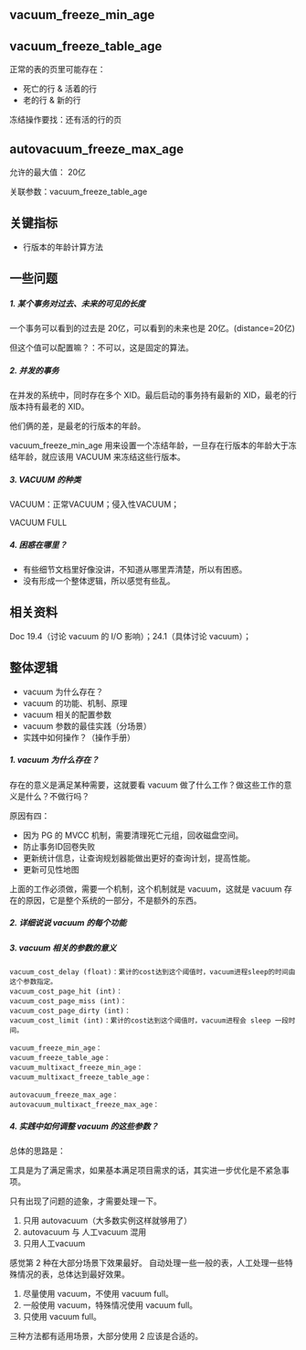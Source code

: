 ## vacuum_freeze_min_age



## vacuum_freeze_table_age

正常的表的页里可能存在：

* 死亡的行 & 活着的行
* 老的行 & 新的行

冻结操作要找：还有活的行的页





## autovacuum_freeze_max_age

允许的最大值： 20亿

关联参数：vacuum_freeze_table_age





## 关键指标

* 行版本的年龄计算方法



## 一些问题

##### 1. 某个事务对过去、未来的可见的长度

一个事务可以看到的过去是 20亿，可以看到的未来也是 20亿。(distance=20亿)

但这个值可以配置嘛？：不可以，这是固定的算法。



##### 2. 并发的事务

在并发的系统中，同时存在多个 XID。最后启动的事务持有最新的 XID，最老的行版本持有最老的 XID。

他们俩的差，是最老的行版本的年龄。

vacuum_freeze_min_age 用来设置一个冻结年龄，一旦存在行版本的年龄大于冻结年龄，就应该用 VACUUM 来冻结这些行版本。



##### 3. VACUUM 的种类

VACUUM：正常VACUUM；侵入性VACUUM；

VACUUM FULL



##### 4. 困惑在哪里？

* 有些细节文档里好像没讲，不知道从哪里弄清楚，所以有困惑。
* 没有形成一个整体逻辑，所以感觉有些乱。



## 相关资料

Doc 19.4（讨论 vacuum 的 I/O 影响）；24.1（具体讨论 vacuum）；



## 整体逻辑

* vacuum 为什么存在？
* vacuum 的功能、机制、原理
* vacuum 相关的配置参数
* vacuum 参数的最佳实践（分场景）
* 实践中如何操作？（操作手册）



##### 1. vacuum 为什么存在？

存在的意义是满足某种需要，这就要看 vacuum 做了什么工作？做这些工作的意义是什么？不做行吗？

原因有四：

* 因为 PG 的 MVCC 机制，需要清理死亡元组，回收磁盘空间。
* 防止事务ID回卷失败
* 更新统计信息，让查询规划器能做出更好的查询计划，提高性能。
* 更新可见性地图

上面的工作必须做，需要一个机制，这个机制就是 vacuum，这就是 vacuum 存在的原因，它是整个系统的一部分，不是额外的东西。



##### 2. 详细说说 vacuum 的每个功能





##### 3. vacuum 相关的参数的意义

```
vacuum_cost_delay (float)：累计的cost达到这个阈值时，vacuum进程sleep的时间由这个参数指定。 
vacuum_cost_page_hit (int)：
vacuum_cost_page_miss (int)：
vacuum_cost_page_dirty (int)：
vacuum_cost_limit (int)：累计的cost达到这个阈值时，vacuum进程会 sleep 一段时间。

vacuum_freeze_min_age：
vacuum_freeze_table_age：
vacuum_multixact_freeze_min_age：
vacuum_multixact_freeze_table_age：

autovacuum_freeze_max_age：
autovacuum_multixact_freeze_max_age：
```





##### 4. 实践中如何调整 vacuum 的这些参数？

总体的思路是：

工具是为了满足需求，如果基本满足项目需求的话，其实进一步优化是不紧急事项。

只有出现了问题的迹象，才需要处理一下。



1. 只用 autovacuum（大多数实例这样就够用了）
2. autovacuum 与 人工vacuum 混用
3. 只用人工vacuum

感觉第 2 种在大部分场景下效果最好。 自动处理一些一般的表，人工处理一些特殊情况的表，总体达到最好效果。

1. 尽量使用 vacuum，不使用 vacuum full。
2. 一般使用 vacuum，特殊情况使用 vacuum full。
3. 只使用 vacuum full。

三种方法都有适用场景，大部分使用 2 应该是合适的。

